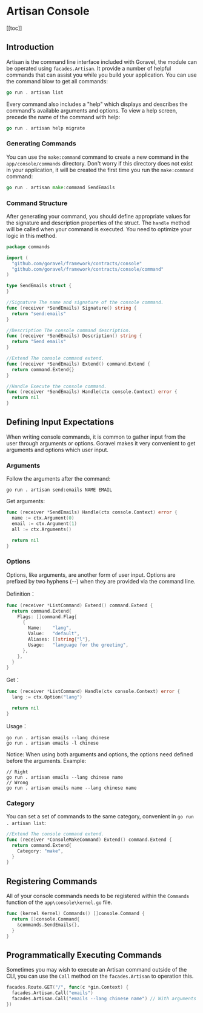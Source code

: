 # Artisan Console

[[toc]]

## Introduction

Artisan is the command line interface included with Goravel, the module can be operated using `facades.Artisan`. It provide a number of helpful commands that can assist you while you build your application. You can use the command blow to get all commands:

```go
go run . artisan list
```

Every command also includes a "help" which displays and describes the command's available arguments and options. To view a help screen, precede the name of the command with help:

```go
go run . artisan help migrate
```

### Generating Commands

You can use the `make:command` command to create a new command in the `app/console/commands` directory. Don't worry if this directory does not exist in your application, it will be created the first time you run the `make:command` command:

```go
go run . artisan make:command SendEmails
```

### Command Structure

After generating your command, you should define appropriate values for the signature and description properties of the struct. The `handle` method will be called when your command is executed. You need to optimize your logic in this method.

```go
package commands

import (
  "github.com/goravel/framework/contracts/console"
  "github.com/goravel/framework/contracts/console/command"
)

type SendEmails struct {
}

//Signature The name and signature of the console command.
func (receiver *SendEmails) Signature() string {
  return "send:emails"
}

//Description The console command description.
func (receiver *SendEmails) Description() string {
  return "Send emails"
}

//Extend The console command extend.
func (receiver *SendEmails) Extend() command.Extend {
  return command.Extend{}
}

//Handle Execute the console command.
func (receiver *SendEmails) Handle(ctx console.Context) error {
  return nil
}
```

## Defining Input Expectations

When writing console commands, it is common to gather input from the user through arguments or options. Goravel makes it very convenient to get arguments and options which user input.

### Arguments

Follow the arguments after the command:

```
go run . artisan send:emails NAME EMAIL
```

Get arguments:

```go
func (receiver *SendEmails) Handle(ctx console.Context) error {
  name := ctx.Argument(0)
  email := ctx.Argument(1)
  all := ctx.Arguments()

  return nil
}
```

### Options

Options, like arguments, are another form of user input. Options are prefixed by two hyphens (--) when they are provided via the command line.

Definition：

```go
func (receiver *ListCommand) Extend() command.Extend {
  return command.Extend{
    Flags: []command.Flag{
      {
        Name:    "lang",
        Value:   "default",
        Aliases: []string{"l"},
        Usage:   "language for the greeting",
      },
    },
  }
}
```

Get：

```go
func (receiver *ListCommand) Handle(ctx console.Context) error {
  lang := ctx.Option("lang")

  return nil
}
```

Usage：

```
go run . artisan emails --lang chinese
go run . artisan emails -l chinese
```

Notice: When using both arguments and options, the options need defined before the arguments. Example: 

```
// Right
go run . artisan emails --lang chinese name
// Wrong
go run . artisan emails name --lang chinese name
```

### Category

You can set a set of commands to the same category, convenient in `go run . artisan list`:

```go
//Extend The console command extend.
func (receiver *ConsoleMakeCommand) Extend() command.Extend {
  return command.Extend{
    Category: "make",
  }
}
```

## Registering Commands

All of your console commands needs to be registered within the `Commands` function of the `app\console\kernel.go` file.

```go
func (kernel Kernel) Commands() []console.Command {
  return []console.Command{
    &commands.SendEmails{},
  }
}
```

## Programmatically Executing Commands

Sometimes you may wish to execute an Artisan command outside of the CLI, you can use the `Call` method on the `facades.Artisan` to operation this.

```go
facades.Route.GET("/", func(c *gin.Context) {
  facades.Artisan.Call("emails")
  facades.Artisan.Call("emails --lang chinese name") // With arguments and options
})
```
